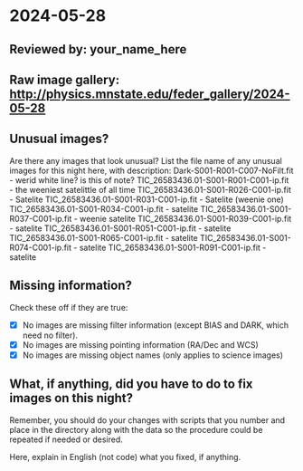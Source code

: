 # 2024-05-28

## Reviewed by:   your_name_here

## Raw image gallery: http://physics.mnstate.edu/feder_gallery/2024-05-28

## Unusual images?

Are there any images that look unusual? List the file name of any unusual images for this night here, with description:
Dark-S001-R001-C007-NoFilt.fit - werid white line? is this of note?
TIC_26583436.01-S001-R001-C001-ip.fit - the weeniest satelittle of all time
TIC_26583436.01-S001-R026-C001-ip.fit - Satelite
TIC_26583436.01-S001-R031-C001-ip.fit - Satelite (weenie one)
TIC_26583436.01-S001-R034-C001-ip.fit - satelite
TIC_26583436.01-S001-R037-C001-ip.fit - weenie satelite
TIC_26583436.01-S001-R039-C001-ip.fit - satelite
TIC_26583436.01-S001-R051-C001-ip.fit - satelite
TIC_26583436.01-S001-R065-C001-ip.fit - satelite
TIC_26583436.01-S001-R074-C001-ip.fit - satelite
TIC_26583436.01-S001-R091-C001-ip.fit - satelite


## Missing information?

Check these off if they are true:

- [X] No images are missing filter information (except BIAS and DARK, which need no filter).
- [X] No images are missing pointing information (RA/Dec and WCS)
- [X] No images are missing object names (only applies to science images)

## What, if anything, did you have to do to fix images on this night?

Remember, you should do your changes with scripts that you number and place in the
directory along with the data so the procedure could be repeated if needed or
desired.

Here, explain in English (not code) what you fixed, if anything.
